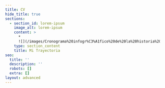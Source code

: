 ```yaml
---
title: CV
hide_title: true
sections:
  - section_id: lorem-ipsum
    image_alt: lorem-ipsum
    content: >
      *  
      ![](/images/Cronograma%20infogr%C3%A1fico%20de%20la%20historia%20del%20volibol%20\(3\).png)
    type: section_content
    title: Mi Trayectoria
seo:
  title: ''
  description: ''
  robots: []
  extra: []
layout: advanced
---
```

